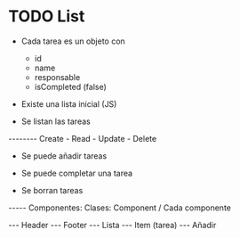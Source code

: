 # TODO List

-   Cada tarea es un objeto con

    -   id
    -   name
    -   responsable
    -   isCompleted (false)

-   Existe una lista inicial (JS)

-   Se listan las tareas

-------- Create - Read - Update - Delete

-   Se puede añadir tareas

-   Se puede completar una tarea

-   Se borran tareas

----- Componentes: Clases: Component / Cada componente

--- Header
--- Footer
--- Lista
--- Item (tarea)
--- Añadir
